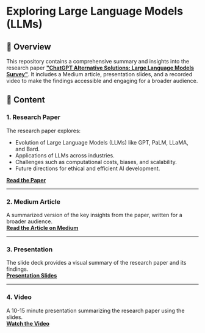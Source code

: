 # Exploring Large Language Models (LLMs)

## 📖 Overview

This repository contains a comprehensive summary and insights into the research paper [**"ChatGPT Alternative Solutions: Large Language Models Survey"**](https://arxiv.org/pdf/2403.14469). It includes a Medium article, presentation slides, and a recorded video to make the findings accessible and engaging for a broader audience.

## 📝 Content

### **1. Research Paper**
The research paper explores:
- Evolution of Large Language Models (LLMs) like GPT, PaLM, LLaMA, and Bard.
- Applications of LLMs across industries.
- Challenges such as computational costs, biases, and scalability.
- Future directions for ethical and efficient AI development.

**[Read the Paper](https://arxiv.org/pdf/2403.14469)**

---

### **2. Medium Article**
A summarized version of the key insights from the paper, written for a broader audience.  
**[Read the Article on Medium](https://medium.com/@shahchayan9/the-future-of-large-language-models-chatgpt-alternatives-and-their-innovations-576d3e4cdb7d)**

---

### **3. Presentation**
The slide deck provides a visual summary of the research paper and its findings.  
**[Presentation Slides](./slides/Exploring_LLMs.pptx)**

---

### **4. Video**
A 10-15 minute presentation summarizing the research paper using the slides.  
**[Watch the Video](./video/Exploring_LLMs.mp4)**
